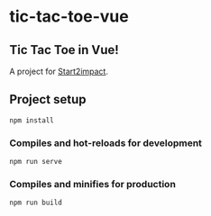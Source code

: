 # tic-tac-toe-vue

## Tic Tac Toe in Vue!
A project for [Start2impact](https://start2impact.it).

## Project setup
```
npm install
```

### Compiles and hot-reloads for development
```
npm run serve
```

### Compiles and minifies for production
```
npm run build
```
